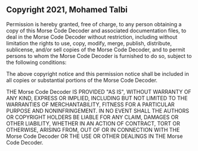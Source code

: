 ## Copyright 2021, Mohamed Talbi

Permission is hereby granted, free of charge, to any person obtaining a copy of this Morse Code Decoder and associated documentation files, to deal in the Morse Code Decoder without restriction, including without limitation the rights to use, copy, modify, merge, publish, distribute, sublicense, and/or sell copies of the Morse Code Decoder, and to permit persons to whom the Morse Code Decoder is furnished to do so, subject to the following conditions:

The above copyright notice and this permission notice shall be included in all copies or substantial portions of the Morse Code Decoder.

THE Morse Code Decoder IS PROVIDED "AS IS", WITHOUT WARRANTY OF ANY KIND, EXPRESS OR IMPLIED, INCLUDING BUT NOT LIMITED TO THE WARRANTIES OF MERCHANTABILITY, FITNESS FOR A PARTICULAR PURPOSE AND NONINFRINGEMENT. IN NO EVENT SHALL THE AUTHORS OR COPYRIGHT HOLDERS BE LIABLE FOR ANY CLAIM, DAMAGES OR OTHER LIABILITY, WHETHER IN AN ACTION OF CONTRACT, TORT OR OTHERWISE, ARISING FROM, OUT OF OR IN CONNECTION WITH THE Morse Code Decoder OR THE USE OR OTHER DEALINGS IN THE Morse Code Decoder.
